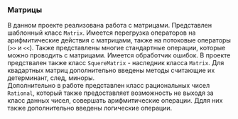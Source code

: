 ### Матрицы
В данном проекте реализована работа с матрицами. Представлен шаблонный класс `Matrix`.
Имеется перегрузка операторов
на арифмитические действия с матрицами, также на потоковые операторы (`>>` и `<<`). 
Также представлены многие стандартные операции, которые можно проводить с матрицами.
Имеется обработчик ошибок. В проекте предствален также класс `SquereMatrix` - 
наследник класса `Matrix`. Для квадартных матриц дополнительно введены методы считающие
их детерминант, след, миноры. \
Дополнительно в работе представлен класс рациональных чисел `Rational`, который
также предоставляет возможность не выходя за класс данных чисел, совершать 
арифмитические операции. Ддля них также дополнительно введены логические операции. 